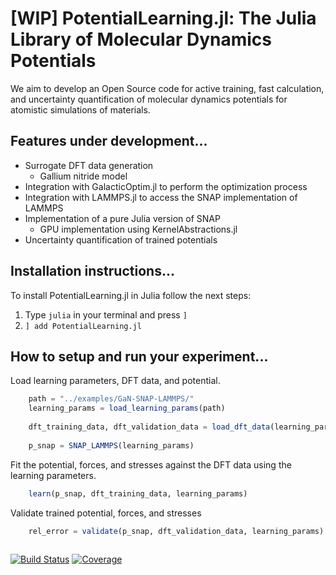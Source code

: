 # [WIP] PotentialLearning.jl: The Julia Library of Molecular Dynamics Potentials

We aim to develop an Open Source code for active training, fast calculation, and uncertainty quantification of molecular dynamics potentials for atomistic simulations of materials. 

## Features under development...
- Surrogate DFT data generation
  - Gallium nitride model
- Integration with GalacticOptim.jl to perform the optimization process
- Integration with LAMMPS.jl to access the SNAP implementation of LAMMPS
- Implementation of a pure Julia version of SNAP
  - GPU implementation using KernelAbstractions.jl
- Uncertainty quantification of trained potentials

## Installation instructions...

To install PotentialLearning.jl in Julia follow the next steps:

1. Type `julia` in your terminal and press `]`
2. `] add PotentialLearning.jl`

## How to setup and run your experiment...

Load learning parameters, DFT data, and potential.
```julia
    path = "../examples/GaN-SNAP-LAMMPS/"
    learning_params = load_learning_params(path)
    
    dft_training_data, dft_validation_data = load_dft_data(learning_params)
    
    p_snap = SNAP_LAMMPS(learning_params)
```

Fit the potential, forces, and stresses against the DFT data using the learning parameters.
```julia
    learn(p_snap, dft_training_data, learning_params)

```

Validate trained potential, forces, and stresses
```julia
    rel_error = validate(p_snap, dft_validation_data, learning_params)
    
```


[![Build Status](https://github.com/CESMIX-MIT/PotentialLearning.jl/workflows/CI/badge.svg)](https://github.com/CESMIX-MIT/PotentialLearning.jl/actions)
[![Coverage](https://codecov.io/gh/CESMIX-MIT/PotentialLearning.jl/branch/master/graph/badge.svg)](https://codecov.io/gh/CESMIX-MIT/PotentialLearning.jl)
